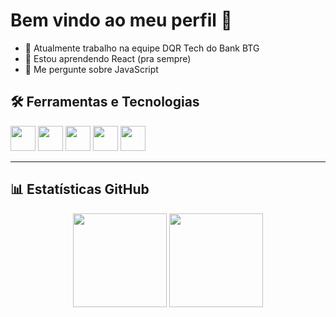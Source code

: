 # Bem vindo ao meu perfil 👋

- 💼 Atualmente trabalho na equipe DQR Tech do Bank BTG
- 🌱 Estou aprendendo React (pra sempre)
- 💬 Me pergunte sobre JavaScript

## 🛠️ Ferramentas e Tecnologias

<img src="https://cdn.jsdelivr.net/gh/devicons/devicon/icons/javascript/javascript-original.svg" width="40px"/>
<img src="https://cdn.jsdelivr.net/gh/devicons/devicon/icons/typescript/typescript-original.svg" width="40px"/>
<img src="https://cdn.jsdelivr.net/gh/devicons/devicon/icons/react/react-original.svg" width="40px"/>
<img src="https://cdn.jsdelivr.net/gh/devicons/devicon/icons/vuejs/vuejs-original.svg" width="40px"/>
<img src="https://cdn.jsdelivr.net/gh/devicons/devicon/icons/apple/apple-original.svg" width="40px"/>

---

## 📊 Estatísticas GitHub

<div align="center">
  <img height="150em" src="https://github-readme-stats.vercel.app/api/top-langs/?username=SEU_USUARIO&layout=compact&langs_count=7&theme=tokyonight"/>
  <img height="150em" src="https://github-readme-stats.vercel.app/api?username=SEU_USUARIO&show_icons=true&theme=tokyonight&include_all_commits=true&count_private=true"/>
</div>

